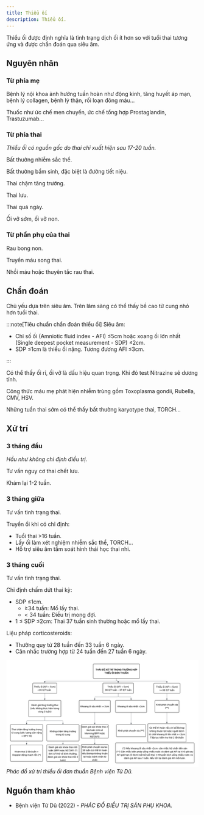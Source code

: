 ```yaml
---
title: Thiểu ối
description: Thiểu ối.
---
```


Thiểu ối được định nghĩa là tình trạng dịch ối ít hơn so với tuổi thai tương ứng và được chẩn đoán qua siêu âm.

## Nguyên nhân

### Từ phía mẹ

Bệnh lý nội khoa ảnh hưởng tuần hoàn như động kinh, tăng huyết áp mạn, bệnh lý collagen, bệnh lý thận, rối loạn đông máu...

Thuốc như ức chế men chuyển, ức chế tổng hợp Prostaglandin, Trastuzumab...

### Từ phía thai

_Thiểu ối có nguồn gốc do thai chỉ xuất hiện sau 17-20 tuần._

Bất thường nhiễm sắc thể.

Bất thường bẩm sinh, đặc biệt là đường tiết niệu.

Thai chậm tăng trưởng.

Thai lưu.

Thai quá ngày.

Ối vỡ sớm, ối vỡ non.

### Từ phần phụ của thai

Rau bong non.

Truyền máu song thai.

Nhồi máu hoặc thuyên tắc rau thai.

## Chẩn đoán

Chủ yếu dựa trên siêu âm. Trên lâm sàng có thể thấy bề cao tử cung nhỏ hơn tuổi thai.

:::note[Tiêu chuẩn chẩn đoán thiểu ối]
Siêu âm:

- Chỉ số ối (Amniotic fluid index - AFI) ≤5cm hoặc xoang ối lớn nhất (Single deepest pocket measurement - SDP) ≤2cm.
- SDP ≤1cm là thiểu ối nặng. Tương đương AFI ≤3cm.

:::

Có thể thấy ối rỉ, ối vỡ là dấu hiệu quan trọng. Khi đó test Nitrazine sẽ dương tính.

Công thức máu mẹ phát hiện nhiễm trùng gồm Toxoplasma gondii, Rubella, CMV, HSV.

Những tuần thai sớm có thể thấy bất thường karyotype thai, TORCH...

## Xử trí

### 3 tháng đầu

_Hầu như không chỉ định điều trị._

Tư vấn nguy cơ thai chết lưu.

Khám lại 1-2 tuần.

### 3 tháng giữa

Tư vấn tình trạng thai.

Truyền ối khi có chỉ định:

- Tuổi thai >16 tuần.
- Lấy ối làm xét nghiệm nhiễm sắc thể, TORCH...
- Hỗ trợ siêu âm tầm soát hình thái học thai nhi.

### 3 tháng cuối

Tư vấn tình trạng thai.

Chỉ định chấm dứt thai kỳ:

- SDP ≤1cm.
  - ≥34 tuần: Mổ lấy thai.
  - &lt; 34 tuần: Điều trị mong đợi.
- 1 ≤ SDP ≤2cm: Thai 37 tuần sinh thường hoặc mổ lấy thai.

Liệu pháp corticosteroids:

- Thường quy từ 28 tuần đến 33 tuần 6 ngày.
- Cân nhắc trường hợp từ 24 tuần đến 27 tuần 6 ngày.

![Phác đồ xử trí thiểu ối đơn thuần bệnh viện Từ Dũ](../../../../assets/san-khoa/thieu-oi/phac-do-xu-tri-thieu-oi-don-thuan.png)
_Phác đồ xử trí thiểu ối đơn thuần Bệnh viện Từ Dũ._

## Nguồn tham khảo

- Bệnh viện Từ Dũ (2022) - _PHÁC ĐỒ ĐIỀU TRỊ SẢN PHỤ KHOA._
